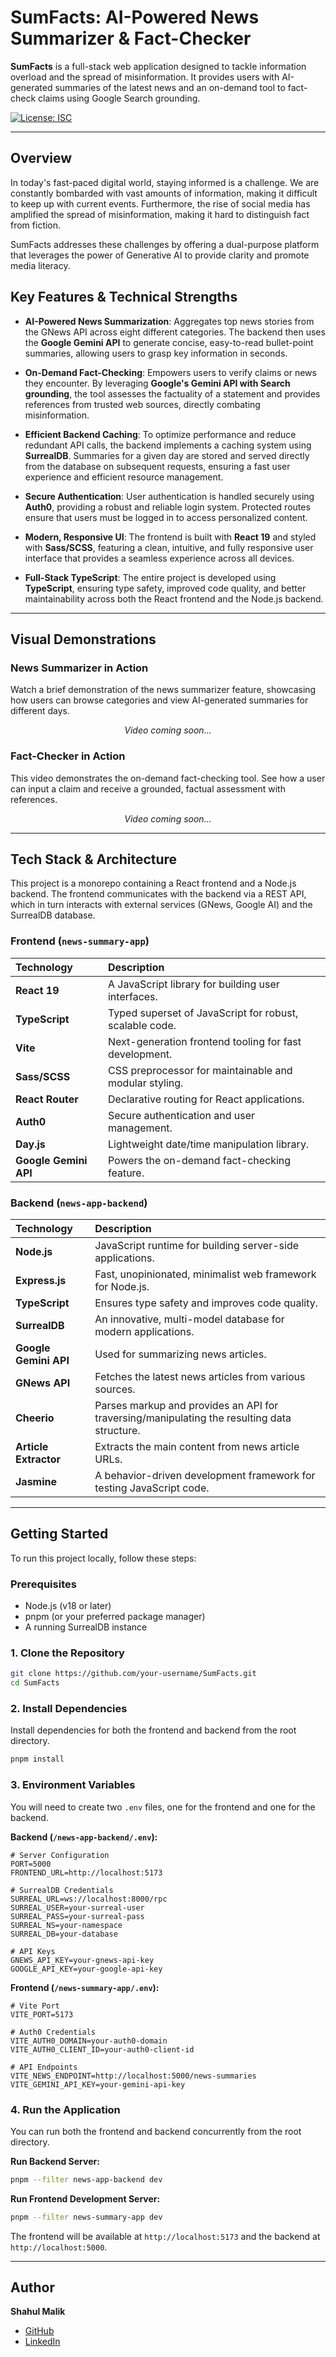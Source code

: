 # SumFacts: AI-Powered News Summarizer & Fact-Checker

**SumFacts** is a full-stack web application designed to tackle information overload and the spread of misinformation. It provides users with AI-generated summaries of the latest news and an on-demand tool to fact-check claims using Google Search grounding.

[![License: ISC](https://img.shields.io/badge/License-ISC-blue.svg)](https://opensource.org/licenses/ISC)

---

## Overview

In today's fast-paced digital world, staying informed is a challenge. We are constantly bombarded with vast amounts of information, making it difficult to keep up with current events. Furthermore, the rise of social media has amplified the spread of misinformation, making it hard to distinguish fact from fiction.

SumFacts addresses these challenges by offering a dual-purpose platform that leverages the power of Generative AI to provide clarity and promote media literacy.

## Key Features & Technical Strengths

- **AI-Powered News Summarization**: Aggregates top news stories from the GNews API across eight different categories. The backend then uses the **Google Gemini API** to generate concise, easy-to-read bullet-point summaries, allowing users to grasp key information in seconds.

- **On-Demand Fact-Checking**: Empowers users to verify claims or news they encounter. By leveraging **Google's Gemini API with Search grounding**, the tool assesses the factuality of a statement and provides references from trusted web sources, directly combating misinformation.

- **Efficient Backend Caching**: To optimize performance and reduce redundant API calls, the backend implements a caching system using **SurrealDB**. Summaries for a given day are stored and served directly from the database on subsequent requests, ensuring a fast user experience and efficient resource management.

- **Secure Authentication**: User authentication is handled securely using **Auth0**, providing a robust and reliable login system. Protected routes ensure that users must be logged in to access personalized content.

- **Modern, Responsive UI**: The frontend is built with **React 19** and styled with **Sass/SCSS**, featuring a clean, intuitive, and fully responsive user interface that provides a seamless experience across all devices.

- **Full-Stack TypeScript**: The entire project is developed using **TypeScript**, ensuring type safety, improved code quality, and better maintainability across both the React frontend and the Node.js backend.

---

## Visual Demonstrations

### News Summarizer in Action

Watch a brief demonstration of the news summarizer feature, showcasing how users can browse categories and view AI-generated summaries for different days.

<p align="center">
  <!-- Placeholder for News Summarizer Video -->
  <em>Video coming soon...</em>
</p>

### Fact-Checker in Action

This video demonstrates the on-demand fact-checking tool. See how a user can input a claim and receive a grounded, factual assessment with references.

<p align="center">
  <!-- Placeholder for Fact-Checker Video -->
  <em>Video coming soon...</em>
</p>

---

## Tech Stack & Architecture

This project is a monorepo containing a React frontend and a Node.js backend. The frontend communicates with the backend via a REST API, which in turn interacts with external services (GNews, Google AI) and the SurrealDB database.

### Frontend (`news-summary-app`)

| Technology | Description |
| :-- | :-- |
| **React 19** | A JavaScript library for building user interfaces. |
| **TypeScript** | Typed superset of JavaScript for robust, scalable code. |
| **Vite** | Next-generation frontend tooling for fast development. |
| **Sass/SCSS** | CSS preprocessor for maintainable and modular styling. |
| **React Router** | Declarative routing for React applications. |
| **Auth0** | Secure authentication and user management. |
| **Day.js** | Lightweight date/time manipulation library. |
| **Google Gemini API** | Powers the on-demand fact-checking feature. |

### Backend (`news-app-backend`)

| Technology | Description |
| :-- | :-- |
| **Node.js** | JavaScript runtime for building server-side applications. |
| **Express.js** | Fast, unopinionated, minimalist web framework for Node.js. |
| **TypeScript** | Ensures type safety and improves code quality. |
| **SurrealDB** | An innovative, multi-model database for modern applications. |
| **Google Gemini API** | Used for summarizing news articles. |
| **GNews API** | Fetches the latest news articles from various sources. |
| **Cheerio** | Parses markup and provides an API for traversing/manipulating the resulting data structure. |
| **Article Extractor** | Extracts the main content from news article URLs. |
| **Jasmine** | A behavior-driven development framework for testing JavaScript code. |

---

## Getting Started

To run this project locally, follow these steps:

### Prerequisites

- Node.js (v18 or later)
- pnpm (or your preferred package manager)
- A running SurrealDB instance

### 1. Clone the Repository

```bash
git clone https://github.com/your-username/SumFacts.git
cd SumFacts
```

### 2. Install Dependencies

Install dependencies for both the frontend and backend from the root directory.

```bash
pnpm install
```

### 3. Environment Variables

You will need to create two `.env` files, one for the frontend and one for the backend.

**Backend (`/news-app-backend/.env`):**

```
# Server Configuration
PORT=5000
FRONTEND_URL=http://localhost:5173

# SurrealDB Credentials
SURREAL_URL=ws://localhost:8000/rpc
SURREAL_USER=your-surreal-user
SURREAL_PASS=your-surreal-pass
SURREAL_NS=your-namespace
SURREAL_DB=your-database

# API Keys
GNEWS_API_KEY=your-gnews-api-key
GOOGLE_API_KEY=your-google-api-key
```

**Frontend (`/news-summary-app/.env`):**

```
# Vite Port
VITE_PORT=5173

# Auth0 Credentials
VITE_AUTH0_DOMAIN=your-auth0-domain
VITE_AUTH0_CLIENT_ID=your-auth0-client-id

# API Endpoints
VITE_NEWS_ENDPOINT=http://localhost:5000/news-summaries
VITE_GEMINI_API_KEY=your-gemini-api-key
```

### 4. Run the Application

You can run both the frontend and backend concurrently from the root directory.

**Run Backend Server:**

```bash
pnpm --filter news-app-backend dev
```

**Run Frontend Development Server:**

```bash
pnpm --filter news-summary-app dev
```

The frontend will be available at `http://localhost:5173` and the backend at `http://localhost:5000`.

---

## Author

**Shahul Malik**

- [GitHub](https://github.com/MohdShahulMalik)
- [LinkedIn](https://www.linkedin.com/in/shahul-malik-b140682ab)
